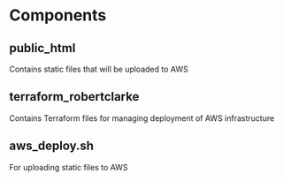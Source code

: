 # Components
## public_html
Contains static files that will be uploaded to AWS
## terraform_robertclarke
Contains Terraform files for managing deployment of AWS infrastructure
## aws_deploy.sh
For uploading static files to AWS